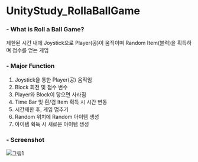 # UnityStudy_RollaBallGame

### - What is Roll a Ball Game?
제한된 시간 내에 Joystick으로 Player(공)이 움직이며 Random Item(블럭)을 획득하며 점수를 얻는 게임

### - Major Function
1) Joystick을 통한 Player(공) 움직임 
2) Block 회전 및 점수 변수
3) Player와 Block이 닿으면 사라짐
4) Time Bar 및 흰/검 Item 획득 시 시간 변동
5) 시간제한 후, 게임 멈추기
6) Random 위치에 Random 아이템 생성
7) 아이템 획득 시 새로운 아이템 생성

### - Screenshot
![그림1](https://user-images.githubusercontent.com/32055099/114312602-24046200-9b2e-11eb-8df3-360644c42f93.png)
